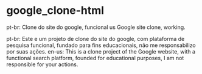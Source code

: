 # google_clone-html
pt-br: Clone do site do google, funcional
us Google site clone, working.

pt-br: Este e um projeto de clone do site do google, com plataforma de pesquisa funcional, fundado para fins educacionais, não me responsabilizo por suas ações.
en-us: This is a clone project of the Google website, with a functional search platform, founded for educational purposes, I am not responsible for your actions.
